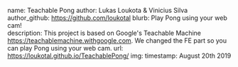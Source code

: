 name: Teachable Pong
author: Lukas Loukota & Vinicius  Silva
author_github: https://github.com/loukotal 
blurb: Play Pong using your web cam!  
description: This project is based on Google's Teachable Machine https://teachablemachine.withgoogle.com. We changed the FE part so you can play Pong using your web cam. 
url: https://loukotal.github.io/TeachablePong/
img: 
timestamp: August 20th 2019